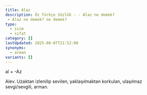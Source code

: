 ```yaml
---
title: Alaz
description: Öz Türkçe Sözlük - - Alaz ne demek? 
 - Alaz ne demek? ne demek?
type:
  - isim
  - sıfat
category: []
lastUpdated: 2025-08-07T21:52:00
synonyms:
  - arman
variants: []
---
```

al + -Az

Alev. Uzaktan izlenilip sevilen, yaklaşılmaktan korkulan, ulaşılmaz sevgi/sevgili, arman.
